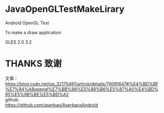 # JavaOpenGLTestMakeLirary

Android OpenGL Test 

To make a draw application

GLES 2.0 3.2





# THANKS 致谢 

文章：         </br>
https://blog.csdn.net/qq_32175491/article/details/79091647#%E4%BD%BF%E7%94%A8opengl%E7%BB%98%E5%88%B6%E5%87%A0%E4%BD%95%E5%9B%BE%E5%BD%A2        </br>
github:       </br>
https://github.com/aserbao/AserbaosAndroid </br>
